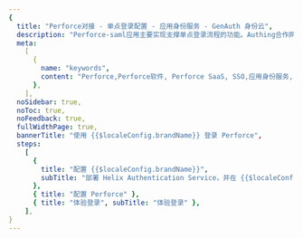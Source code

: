 ```yaml
---
{
  title: "Perforce对接 - 单点登录配置 - 应用身份服务 - GenAuth 身份云",
  description: "Perforce-saml应用主要实现支撑单点登录流程的功能。Authing合作网络提供 Perforce对接，单点登录，SSO，实现应用的快捷登录、免密登录，提升员工办公体验、增强用户体验，增强企业数字化服务水平。",
  meta:
    [
      {
        name: "keywords",
        content: "Perforce,Perforce软件, Perforce SaaS, SSO,应用身份服务,单点登录配置,Authing身份云",
      },
    ],
  noSidebar: true,
  noToc: true,
  noFeedback: true,
  fullWidthPage: true,
  bannerTitle: "使用 {{$localeConfig.brandName}} 登录 Perforce",
  steps:
    [
      {
        title: "配置 {{$localeConfig.brandName}}",
        subTitle: "部署 Helix Authentication Service，并在 {{$localeConfig.brandName}} 创建应用",
      },
      { title: "配置 Perforce" },
      { title: "体验登录", subTitle: "体验登录" },
    ],
}
---
```


<IntegrationDetail/>
